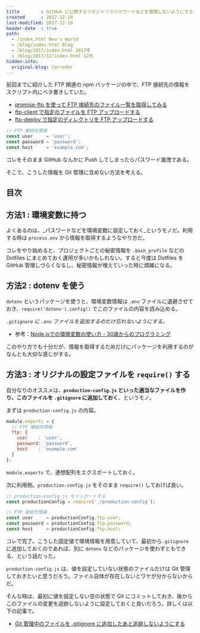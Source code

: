 ```yaml
---
title        : GitHub に公開するリポジトリでパスワードなどを管理しないようにする方法
created      : 2017-12-19
last-modified: 2017-12-19
header-date  : true
path:
  - /index.html Neo's World
  - /blog/index.html Blog
  - /blog/2017/index.html 2017年
  - /blog/2017/12/index.html 12月
hidden-info:
  original-blog: Corredor
---
```


前回までに紹介した FTP 関連の npm パッケージの中で、FTP 接続先の情報をスクリプト内にベタ書きしていた。

- [promise-ftp を使って FTP 接続先のファイル一覧を取得してみる](/blog/2017/12/16-01.html)
- [ftp-client で指定のファイルを FTP アップロードする](/blog/2017/12/17-01.html)
- [ftp-deploy で指定のディレクトリを FTP アップロードする](/blog/2017/12/18-01.html)

```javascript
// FTP 接続先情報
const user     = 'user';
const password = 'password';
const host     = 'example.com';
```

コレをそのまま GitHub なんかに Push してしまったらパスワード漏洩である。

そこで、こうした情報を Git 管理に含めない方法を考える。

## 目次

## 方法1 : 環境変数に持つ

よくあるのは、_パスワードなどを環境変数に設定しておく_というモノだ。利用する時は `process.env` から情報を取得するようなやり方だ。

コレをやり始めると、プロジェクトごとの秘密情報を `.bash_profile` などの Dotfiles にまとめておく運用が多いかもしれない。すると今度は Dotfiles を GitHub 管理しづらくなるし、秘密情報が増えていった時に煩雑になる。

## 方法2 : dotenv を使う

`dotenv` というパッケージを使うと、環境変数情報は `.env` ファイルに退避させておき、`require('dotenv').config()` でこのファイルの内容を読み込める。

_`.gitignore` に `.env` ファイルを追加するのだけ忘れないようにする。_

- 参考：[Node.jsでの環境変数の使い方 - 30歳からのプログラミング](http://numb86-tech.hatenablog.com/entry/2017/01/24/000940)

このやり方でも十分だが、情報を取得するためだけにパッケージを利用するのがなんとも大仰な感じがする。

## 方法3 : オリジナルの設定ファイルを `require()` する

自分なりのオススメは、__`production-config.js` といった適当なファイルを作り、このファイルを `.gitignore` に追加しておく__、というモノ。

まずは `production-config.js` の内容。

```javascript
module.exports = {
  // FTP 接続先情報
  ftp: {
    user    : 'user',
    password: 'password',
    host    : 'example.com'
  }
};
```

`module.exports` で、連想配列をエクスポートしておく。

次に利用側。`production-config.js` をそのまま `require()` しておけば良い。

```javascript
// production-config.js をインポートする
const productionConfig = require('./production-config');

// FTP 接続先情報
const user     = productionConfig.ftp.user;
const password = productionConfig.ftp.password;
const host     = productionConfig.ftp.host;
```

コレで完了。こうした固定値で環境情報を用意していて、最初から`.gitignore` に追加しておくのであれば、別に `dotenv` などのパッケージを使わずともできる、という話だった。

`production-config.js` は、値を設定していない状態のファイルだけは Git 管理しておきたいと思うだろう。ファイル自体が存在しないとワケが分からないからだ。

そんな時は、最初に値を設定しない空の状態で Git にコミットしておき、後からこのファイルの変更を追跡しないように設定しておくと良いだろう。詳しくは以下の記事で。

- [Git 管理中のファイルを .gitignore に追加したあと追跡しないようにする](/blog/2017/12/20-03.html)
